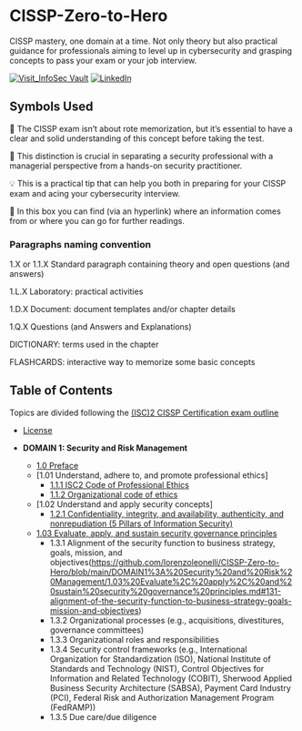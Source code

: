 # CISSP-Zero-to-Hero
CISSP mastery, one domain at a time. Not only theory but also practical guidance for professionals aiming to level up in cybersecurity and grasping concepts to pass your exam or your job interview.

[![Visit_InfoSec Vault](https://img.shields.io/badge/Visit-InfoSecVault-009688?style=for-the-badge)](https://www.theinfosecvault.com)
[![LinkedIn](https://img.shields.io/badge/-LinkedIn-0077B5?style=flat&logo=linkedin&logoColor=white)](https://www.linkedin.com/in/lorenzoleonelli/)

## Symbols Used
:brain: The CISSP exam isn’t about rote memorization, but it’s essential to have a clear and solid understanding of this concept before taking the test.

:necktie: This distinction is crucial in separating a security professional with a managerial perspective from a hands-on security practitioner.

:bulb: This is a practical tip that can help you both in preparing for your CISSP exam and acing your cybersecurity interview.

:link: In this box you can find (via an hyperlink) where an information comes from or where you can go for further readings.

### Paragraphs naming convention

1.X or 1.1.X Standard paragraph containing theory and open questions (and answers)

1.L.X Laboratory: practical activities

1.D.X Document: document templates and/or chapter details

1.Q.X Questions (and Answers and Explanations)

DICTIONARY: terms used in the chapter

FLASHCARDS: interactive way to memorize some basic concepts

## Table of Contents

Topics are divided following the [(ISC)2 CISSP Certification exam outline](https://www.isc2.org/certifications/cissp/cissp-certification-exam-outline)

- [License](LICENSE.md)

- **DOMAIN 1: Security and Risk Management**
  - [1.0 Preface](https://github.com/lorenzoleonelli/CISSP-Zero-to-Hero/blob/main/DOMAIN1%3A%20Security%20and%20Risk%20Management/1.0%20Preface.md#preface)
  - [1.01 Understand, adhere to, and promote professional ethics]
     - [1.1.1 ISC2 Code of Professional Ethics](https://github.com/lorenzoleonelli/CISSP-Zero-to-Hero/blob/main/DOMAIN1%3A%20Security%20and%20Risk%20Management/1.01%20Understand%2C%20adhere%20to%2C%20and%20promote%20professional%20ethics.md#111-isc2-code-of-professional-ethics)
     - [1.1.2 Organizational code of ethics](https://github.com/lorenzoleonelli/CISSP-Zero-to-Hero/blob/main/DOMAIN1%3A%20Security%20and%20Risk%20Management/1.01%20Understand%2C%20adhere%20to%2C%20and%20promote%20professional%20ethics.md#112-organizational-code-of-ethics)
   - [1.02 Understand and apply security concepts]
      - [1.2.1 Confidentiality, integrity, and availability, authenticity, and nonrepudiation (5 Pillars of Information Security)](https://github.com/lorenzoleonelli/CISSP-Zero-to-Hero/blob/main/DOMAIN1%3A%20Security%20and%20Risk%20Management/1.02%20Understand%20and%20apply%20security%20concepts.md#121-confidentiality-integrity-and-availability-authenticity-and-nonrepudiation-5-pillars-of-information-security)
    - [1.03 Evaluate, apply, and sustain security governance principles](https://github.com/lorenzoleonelli/CISSP-Zero-to-Hero/blob/main/DOMAIN1%3A%20Security%20and%20Risk%20Management/1.03%20Evaluate%2C%20apply%2C%20and%20sustain%20security%20governance%20principles.md#13-evaluate-apply-and-sustain-security-governance-principles)
       - 1.3.1 Alignment of the security function to business strategy, goals, mission, and objectives(https://github.com/lorenzoleonelli/CISSP-Zero-to-Hero/blob/main/DOMAIN1%3A%20Security%20and%20Risk%20Management/1.03%20Evaluate%2C%20apply%2C%20and%20sustain%20security%20governance%20principles.md#131-alignment-of-the-security-function-to-business-strategy-goals-mission-and-objectives)
       - 1.3.2 Organizational processes (e.g., acquisitions, divestitures, governance committees)
       - 1.3.3 Organizational roles and responsibilities
       - 1.3.4 Security control frameworks (e.g., International Organization for Standardization (ISO), National Institute of Standards and Technology (NIST), Control Objectives for Information and Related Technology (COBIT), Sherwood Applied Business Security Architecture (SABSA), Payment Card Industry (PCI), Federal Risk and Authorization Management Program (FedRAMP))
       - 1.3.5 Due care/due diligence
      
